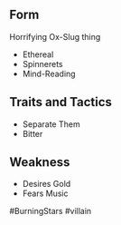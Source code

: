 ## Form
Horrifying Ox-Slug thing
- Ethereal
- Spinnerets
- Mind-Reading

## Traits and Tactics
- Separate Them
- Bitter

## Weakness
- Desires Gold
- Fears Music

 #BurningStars #villain 